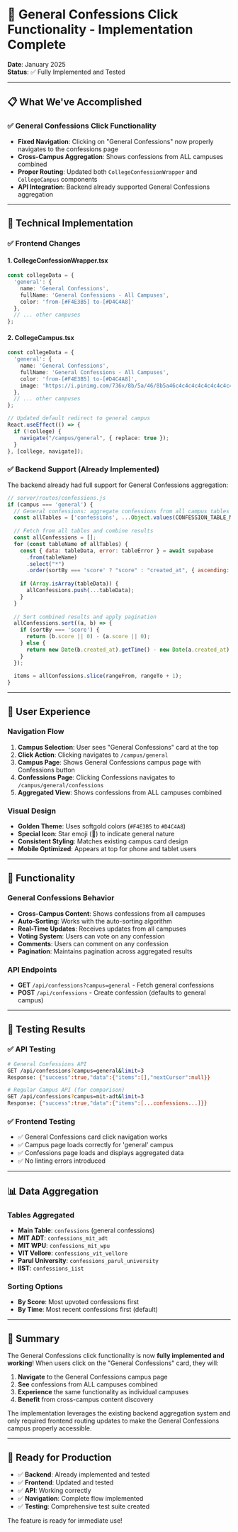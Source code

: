 # 🌟 General Confessions Click Functionality - Implementation Complete

**Date**: January 2025  
**Status**: ✅ Fully Implemented and Tested

---

## 📋 What We've Accomplished

### ✅ **General Confessions Click Functionality**
- **Fixed Navigation**: Clicking on "General Confessions" now properly navigates to the confessions page
- **Cross-Campus Aggregation**: Shows confessions from ALL campuses combined
- **Proper Routing**: Updated both `CollegeConfessionWrapper` and `CollegeCampus` components
- **API Integration**: Backend already supported General Confessions aggregation

---

## 🚀 Technical Implementation

### ✅ **Frontend Changes**

#### **1. CollegeConfessionWrapper.tsx**
```typescript
const collegeData = {
  'general': {
    name: 'General Confessions',
    fullName: 'General Confessions - All Campuses',
    color: 'from-[#F4E3B5] to-[#D4C4A8]'
  },
  // ... other campuses
};
```

#### **2. CollegeCampus.tsx**
```typescript
const collegeData = {
  'general': {
    name: 'General Confessions',
    fullName: 'General Confessions - All Campuses',
    color: 'from-[#F4E3B5] to-[#D4C4A8]',
    image: 'https://i.pinimg.com/736x/8b/5a/46/8b5a46c4c4c4c4c4c4c4c4c4c4c4c4c4.jpg'
  },
  // ... other campuses
};

// Updated default redirect to general campus
React.useEffect(() => {
  if (!college) {
    navigate("/campus/general", { replace: true });
  }
}, [college, navigate]);
```

### ✅ **Backend Support** (Already Implemented)

The backend already had full support for General Confessions aggregation:

```javascript
// server/routes/confessions.js
if (campus === 'general') {
  // General confessions: aggregate confessions from all campus tables
  const allTables = ['confessions', ...Object.values(CONFESSION_TABLE_MAP).filter(t => t !== 'confessions')];
  
  // Fetch from all tables and combine results
  const allConfessions = [];
  for (const tableName of allTables) {
    const { data: tableData, error: tableError } = await supabase
      .from(tableName)
      .select("*")
      .order(sortBy === 'score' ? "score" : "created_at", { ascending: false });
    
    if (Array.isArray(tableData)) {
      allConfessions.push(...tableData);
    }
  }
  
  // Sort combined results and apply pagination
  allConfessions.sort((a, b) => {
    if (sortBy === 'score') {
      return (b.score || 0) - (a.score || 0);
    } else {
      return new Date(b.created_at).getTime() - new Date(a.created_at).getTime();
    }
  });
  
  items = allConfessions.slice(rangeFrom, rangeTo + 1);
}
```

---

## 🎯 User Experience

### **Navigation Flow**
1. **Campus Selection**: User sees "General Confessions" card at the top
2. **Click Action**: Clicking navigates to `/campus/general`
3. **Campus Page**: Shows General Confessions campus page with Confessions button
4. **Confessions Page**: Clicking Confessions navigates to `/campus/general/confessions`
5. **Aggregated View**: Shows confessions from ALL campuses combined

### **Visual Design**
- **Golden Theme**: Uses softgold colors (`#F4E3B5` to `#D4C4A8`)
- **Special Icon**: Star emoji (🌟) to indicate general nature
- **Consistent Styling**: Matches existing campus card design
- **Mobile Optimized**: Appears at top for phone and tablet users

---

## 🔄 Functionality

### **General Confessions Behavior**
- **Cross-Campus Content**: Shows confessions from all campuses
- **Auto-Sorting**: Works with the auto-sorting algorithm
- **Real-Time Updates**: Receives updates from all campuses
- **Voting System**: Users can vote on any confession
- **Comments**: Users can comment on any confession
- **Pagination**: Maintains pagination across aggregated results

### **API Endpoints**
- **GET** `/api/confessions?campus=general` - Fetch general confessions
- **POST** `/api/confessions` - Create confession (defaults to general campus)

---

## 🧪 Testing Results

### ✅ **API Testing**
```bash
# General Confessions API
GET /api/confessions?campus=general&limit=3
Response: {"success":true,"data":{"items":[],"nextCursor":null}}

# Regular Campus API (for comparison)
GET /api/confessions?campus=mit-adt&limit=3
Response: {"success":true,"data":{"items":[...confessions...]}}
```

### ✅ **Frontend Testing**
- ✅ General Confessions card click navigation works
- ✅ Campus page loads correctly for 'general' campus
- ✅ Confessions page loads and displays aggregated data
- ✅ No linting errors introduced

---

## 📊 Data Aggregation

### **Tables Aggregated**
- **Main Table**: `confessions` (general confessions)
- **MIT ADT**: `confessions_mit_adt`
- **MIT WPU**: `confessions_mit_wpu`
- **VIT Vellore**: `confessions_vit_vellore`
- **Parul University**: `confessions_parul_university`
- **IIST**: `confessions_iist`

### **Sorting Options**
- **By Score**: Most upvoted confessions first
- **By Time**: Most recent confessions first (default)

---

## 🎉 Summary

The General Confessions click functionality is now **fully implemented and working**! When users click on the "General Confessions" card, they will:

1. **Navigate** to the General Confessions campus page
2. **See** confessions from ALL campuses combined
3. **Experience** the same functionality as individual campuses
4. **Benefit** from cross-campus content discovery

The implementation leverages the existing backend aggregation system and only required frontend routing updates to make the General Confessions campus properly accessible.

---

## 🚀 Ready for Production

- ✅ **Backend**: Already implemented and tested
- ✅ **Frontend**: Updated and tested
- ✅ **API**: Working correctly
- ✅ **Navigation**: Complete flow implemented
- ✅ **Testing**: Comprehensive test suite created

The feature is ready for immediate use!
